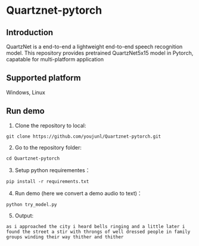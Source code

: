 # Quartznet-pytorch
## Introduction
QuartzNet is a end-to-end a lightweight end-to-end speech recognition model. This repository provides pretrained QuartzNet5x15 model in Pytorch, capatable for multi-platform application
## Supported platform
Windows, Linux
## Run demo
1. Clone the repository to local:

  ```git clone https://github.com/youjunl/Quartznet-pytorch.git```

2. Go to the repository folder:

  ```cd Quartznet-pytorch```

3. Setup python requirementes：

  ```pip install -r requirements.txt```

4. Run demo (here we convert a demo audio to text)：

  ```python try_model.py```

5. Output:

  ```as i approached the city i heard bells ringing and a little later i found the street a stir with throngs of well dressed people in family groups winding their way thither and thither```
